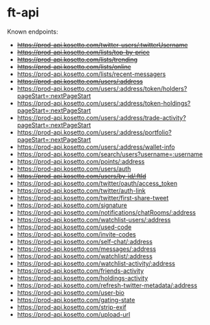 # ft-api

Known endpoints:

- ~~https://prod-api.kosetto.com/twitter-users/:twitterUsername~~
- ~~https://prod-api.kosetto.com/lists/top-by-price~~
- ~~https://prod-api.kosetto.com/lists/trending~~
- ~~https://prod-api.kosetto.com/lists/online~~
- https://prod-api.kosetto.com/lists/recent-messagers
- ~~https://prod-api.kosetto.com/users/:address~~
- https://prod-api.kosetto.com/users/:address/token/holders?pageStart=:nextPageStart
- https://prod-api.kosetto.com/users/:address/token-holdings?pageStart=:nextPageStart
- https://prod-api.kosetto.com/users/:address/trade-activity?pageStart=:nextPageStart
- https://prod-api.kosetto.com/users/:address/portfolio?pageStart=:nextPageStart
- https://prod-api.kosetto.com/users/:address/wallet-info
- https://prod-api.kosetto.com/search/users?username=:username
- https://prod-api.kosetto.com/points/:address
- https://prod-api.kosetto.com/users/auth
- ~~https://prod-api.kosetto.com/users/by-id/:ftId~~
- https://prod-api.kosetto.com/twitter/oauth/access_token
- https://prod-api.kosetto.com/twitter/auth-link
- https://prod-api.kosetto.com/twitter/first-share-tweet
- https://prod-api.kosetto.com/signature
- https://prod-api.kosetto.com/notifications/chatRooms/:address
- https://prod-api.kosetto.com/watchlist-users/:address
- https://prod-api.kosetto.com/used-code
- https://prod-api.kosetto.com/invite-codes
- https://prod-api.kosetto.com/self-chat/:address
- https://prod-api.kosetto.com/messages/:address
- https://prod-api.kosetto.com/watchlist/:address
- https://prod-api.kosetto.com/watchlist-activity/:address
- https://prod-api.kosetto.com/friends-activity
- https://prod-api.kosetto.com/holdings-activity
- https://prod-api.kosetto.com/refresh-twitter-metadata/:address
- https://prod-api.kosetto.com/user-bio
- https://prod-api.kosetto.com/gating-state
- https://prod-api.kosetto.com/strip-exif
- https://prod-api.kosetto.com/upload-url
